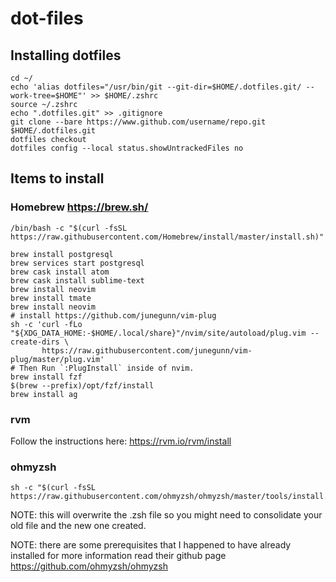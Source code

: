 # dot-files

## Installing dotfiles

```
cd ~/
echo 'alias dotfiles="/usr/bin/git --git-dir=$HOME/.dotfiles.git/ --work-tree=$HOME"' >> $HOME/.zshrc
source ~/.zshrc
echo ".dotfiles.git" >> .gitignore
git clone --bare https://www.github.com/username/repo.git $HOME/.dotfiles.git
dotfiles checkout
dotfiles config --local status.showUntrackedFiles no
```

## Items to install

### Homebrew https://brew.sh/

```
/bin/bash -c "$(curl -fsSL https://raw.githubusercontent.com/Homebrew/install/master/install.sh)"

brew install postgresql
brew services start postgresql
brew cask install atom
brew cask install sublime-text
brew install neovim
brew install tmate
brew install neovim
# install https://github.com/junegunn/vim-plug
sh -c 'curl -fLo "${XDG_DATA_HOME:-$HOME/.local/share}"/nvim/site/autoload/plug.vim --create-dirs \
       https://raw.githubusercontent.com/junegunn/vim-plug/master/plug.vim'
# Then Run `:PlugInstall` inside of nvim.
brew install fzf
$(brew --prefix)/opt/fzf/install
brew install ag
```

### rvm

Follow the instructions here: https://rvm.io/rvm/install

### ohmyzsh

```
sh -c "$(curl -fsSL https://raw.githubusercontent.com/ohmyzsh/ohmyzsh/master/tools/install.sh)"
```

NOTE: this will overwrite the .zsh file so you might need to consolidate your old file and the new one created.

NOTE: there are some prerequisites that I happened to have already installed for more information read their github page https://github.com/ohmyzsh/ohmyzsh
